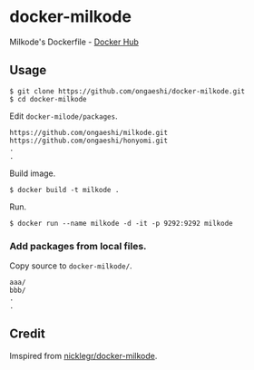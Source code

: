 # docker-milkode
Milkode's Dockerfile - [Docker Hub](https://hub.docker.com/r/ongaeshi/milkode/)

## Usage

```
$ git clone https://github.com/ongaeshi/docker-milkode.git
$ cd docker-milkode
```

Edit `docker-milode/packages`.

```
https://github.com/ongaeshi/milkode.git
https://github.com/ongaeshi/honyomi.git
.
.
```

Build image.

```
$ docker build -t milkode .
```

Run.

```
$ docker run --name milkode -d -it -p 9292:9292 milkode
```

### Add packages from local files.

Copy source to `docker-milkode/`.

```
aaa/
bbb/
.
.
```

## Credit

Imspired from [nicklegr/docker-milkode](https://github.com/nicklegr/docker-milkode).
